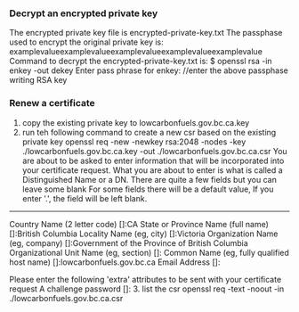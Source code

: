 
### Decrypt an encrypted private key
The encrypted private key file is encrypted-private-key.txt
The passphase used to encrypt the original private key is: examplevalueexamplevalueexamplevalueexamplevalueexamplevalue
Command to decrypt the encrypted-private-key.txt is:
    $ openssl rsa -in enkey -out dekey
        Enter pass phrase for enkey: //enter the above passphase
        writing RSA key

### Renew a certificate
1. copy the existing private key to lowcarbonfuels.gov.bc.ca.key
2. run teh following command to create a new csr based on the existing private key
openssl req -new -newkey rsa:2048 -nodes -key ./lowcarbonfuels.gov.bc.ca.key -out ./lowcarbonfuels.gov.bc.ca.csr
You are about to be asked to enter information that will be incorporated
into your certificate request.
What you are about to enter is what is called a Distinguished Name or a DN.
There are quite a few fields but you can leave some blank
For some fields there will be a default value,
If you enter '.', the field will be left blank.
-----
Country Name (2 letter code) []:CA
State or Province Name (full name) []:British Columbia
Locality Name (eg, city) []:Victoria
Organization Name (eg, company) []:Government of the Province of British Columbia
Organizational Unit Name (eg, section) []:
Common Name (eg, fully qualified host name) []:lowcarbonfuels.gov.bc.ca
Email Address []:

Please enter the following 'extra' attributes
to be sent with your certificate request
A challenge password []:
3. list the csr
openssl req -text -noout -in ./lowcarbonfuels.gov.bc.ca.csr